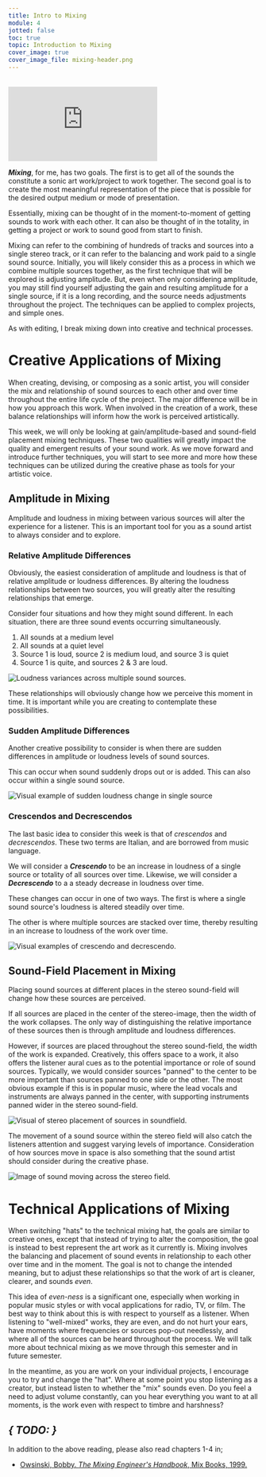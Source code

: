 ```yaml
---
title: Intro to Mixing
module: 4
jotted: false
toc: true
topic: Introduction to Mixing
cover_image: true
cover_image_file: mixing-header.png
---
```



<br />


<div class="embed-responsive embed-responsive-16by9"><iframe class="embed-responsive-item" src="https://www.youtube.com/embed/fYFpCF0m52M" frameborder="0" allow="accelerometer; autoplay; encrypted-media; gyroscope; picture-in-picture" allowfullscreen></iframe></div>

**_Mixing_**, for me, has two goals. The first is to get all of the sounds the constitute a sonic art work/project to work together. The second goal is to create the most meaningful representation of the piece that is possible for the desired output medium or mode of presentation.

Essentially, mixing can be thought of in the moment-to-moment of getting sounds to work with each other. It can also be thought of in the totality, in getting a project or work to sound good from start to finish.

Mixing can refer to the combining of hundreds of tracks and sources into a single stereo track, or it can refer to the balancing and work paid to a single sound source. Initially, you will likely consider this as a process in which we combine multiple sources together, as the first technique that will be explored is adjusting amplitude. But, even when only considering amplitude, you may still find yourself adjusting the gain and resulting amplitude for a single source, if it is a long recording, and the source needs adjustments throughout the project. The techniques can be applied to complex projects, and simple ones.

As with editing, I break mixing down into creative and technical processes.

# Creative Applications of Mixing

When creating, devising, or composing as a sonic artist, you will consider the mix and relationship of sound sources to each other and over time throughout the entire life cycle of the project. The major difference will be in how you approach this work. When involved in the creation of a work, these balance relationships will inform how the work is perceived artistically.

This week, we will only be looking at gain/amplitude-based and sound-field placement mixing techniques. These two qualities will greatly impact the quality and emergent results of your sound work. As we move forward and introduce further techniques, you will start to see more and more how these techniques can be utilized during the creative phase as tools for your artistic voice.

## Amplitude in Mixing

Amplitude and loudness in mixing between various sources will alter the experience for a listener. This is an important tool for you as a sound artist to always consider and to explore.

### Relative Amplitude Differences

Obviously, the easiest consideration of amplitude and loudness is that of relative amplitude or loudness differences. By altering the loudness relationships between two sources, you will greatly alter the resulting relationships that emerge.

Consider four situations and how they might sound different. In each situation, there are three sound events occurring simultaneously.

1. All sounds at a medium level
2. All sounds at a quiet level
3. Source 1 is loud, source 2 is medium loud, and source 3 is quiet
4. Source 1 is quite, and sources 2 & 3 are loud.

![Loudness variances across multiple sound sources.](../imgs/Loudness-Variance.svg "Loudness variances across multiple sound sources.")

These relationships will obviously change how we perceive this moment in time. It is important while you are creating to contemplate these possibilities.

### Sudden Amplitude Differences

Another creative possibility to consider is when there are sudden differences in amplitude or loudness levels of sound sources.

This can occur when sound suddenly drops out or is added. This can also occur within a single sound source.

![Visual example of sudden loudness change in single source](../imgs/Sudden-Loudness.svg "Visual example of sudden loudness change in single source")

### Crescendos and Decrescendos

The last basic idea to consider this week is that of _crescendos_ and _decrescendos_. These two terms are Italian, and are borrowed from music language.

We will consider a **_Crescendo_** to be an increase in loudness of a single source or totality of all sources over time. Likewise, we will consider a **_Decrescendo_** to a a steady decrease in loudness over time.

These changes can occur in one of two ways. The first is where a single sound source's loudness is altered steadily over time.

The other is where multiple sources are stacked over time, thereby resulting in an increase to loudness of the work over time.

![Visual examples of crescendo and decrescendo.](../imgs/crescendo.svg "Visual examples of crescendo and decrescendo.")

## Sound-Field Placement in Mixing

Placing sound sources at different places in the stereo sound-field will change how these sources are perceived.

If all sources are placed in the center of the stereo-image, then the width of the work collapses. The only way of distinguishing the relative importance of these sources then is through amplitude and loudness differences.

However, if sources are placed throughout the stereo sound-field, the width of the work is expanded. Creatively, this offers space to a work, it also offers the listener aural cues as to the potential importance or role of sound sources. Typically, we would consider sources "panned" to the center to be more important than sources panned to one side or the other. The most obvious example if this is in popular music, where the lead vocals and instruments are always panned in the center, with supporting instruments panned wider in the stereo sound-field.

![Visual of stereo placement of sources in soundfield.](../imgs/Stereo-Placement.svg "Visual of stereo placement of sources in soundfield.")

The movement of a sound source within the stereo field will also catch the listeners attention and suggest varying levels of importance. Consideration of how sources move in space is also something that the sound artist should consider during the creative phase.

![Image of sound moving across the stereo field.](../imgs/Stereo-Movement.svg "Image of sound moving across the stereo field.")




# Technical Applications of Mixing

When switching "hats" to the technical mixing hat, the goals are similar to creative ones, except that instead of trying to alter the composition, the goal is instead to best represent the art work as it currently is. Mixing involves the balancing and placement of sound events in relationship to each other over time and in the moment. The goal is not to change the intended meaning, but to adjust these relationships so that the work of art is cleaner, clearer, and sounds _even_.

This idea of _even-ness_ is a significant one, especially when working in popular music styles or with vocal applications for radio, TV, or film. The best way to think about this is with respect to yourself as a listener. When listening to "well-mixed" works, they are even, and do not hurt your ears, have moments where frequencies or sources pop-out needlessly, and where all of the sources can be heard throughout the process. We will talk more about technical mixing as we move through this semester and in future semester.

In the meantime, as you are work on your individual projects, I encourage you to try and change the "hat". Where at some point you stop listening as a creator, but instead listen to whether the "mix" sounds even. Do you feel a need to adjust volume constantly, can you hear everything you want to at all moments, is the work even with respect to timbre and harshness?


## **_{ TODO: }_**

In addition to the above reading, please also read chapters 1-4 in;

- [Owsinski, Bobby. _The Mixing Engineer's Handbook_, Mix Books, 1999.](https://canvas.umt.edu/courses/9737/files/937222?module_item_id=860048)

